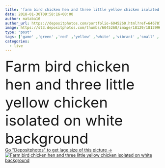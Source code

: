 ```yaml
---
title: 'farm bird chicken hen and three little yellow chicken isolated o'
date: 2018-01-30T09:58:16+00:00
author: nataba16
author_url: https://depositphotos.com/portfolio-6045260.html?ref=64678756
image: https://st3.depositphotos.com/thumbs/6045260/image/18129/181299600/api_thumb_450.jpg?forcejpeg=true
type: "post"
tags: ['game' ,'green' ,'red' ,'yellow' ,'white' ,'vibrant' ,'small' ,'isolated' ,'single' ,'summer' ,'grass' ,'meadow' ,'field' ,'nature' ,'rural' ,'portrait' ,'cute' ,'head' ,'brown' ,'meat' ,'food' ,'animal' ,'chicken' ,'kids' ,'pet' ,'bird' ,'house' ,'hen' ,'farm' ,'agriculture' ,'home' ,'live' ,'street' ,'standing' ,'mother' ,'pasture' ,'feather' ,'shed' ,'waking' ,'fauna' ,'yard' ,'rooster' ,'cattle' ,'plumage' ,'Coop' ,'aviary' ,'chicks' ,'barnyard' ,'pullet' ,'country village' ]
categories: 
  - live
---
```

<div aling="center">
            <font size="60"> Farm bird chicken hen and three little yellow chicken isolated on white background</font>   
</div>
<div>
    <a href='https://st3.depositphotos.com/thumbs/6045260/image/18129/181299600/api_thumb_450.jpg?forcejpeg=true?ref=64678756' target=_blank > Go "Depositphotos" to get lage size of this picture ->
        <img href='https://st3.depositphotos.com/thumbs/6045260/image/18129/181299600/api_thumb_450.jpg?forcejpeg=true?ref=64678756' src='https://st3.depositphotos.com/6045260/18129/i/950/depositphotos_181299600-stock-photo-farm-bird-chicken-hen-and.jpg?forcejpeg=true' alt='Farm bird chicken hen and three little yellow chicken isolated on white background' >
    </a>
</div>
